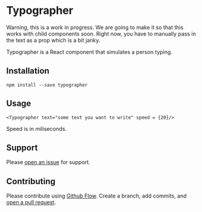 # Typographer

Warning, this is a work in progress. We are going to make it so that this works with child components soon. Right now, you have to manually pass in the text as a prop which is a bit janky. 

Typographer is a React component that simulates a person typing.

## Installation

`npm install --save typographer`

## Usage
`<Typographer text="some text you want to write" speed = {20}/>`

Speed is in miliseconds. 

## Support

Please [open an issue](https://github.com/fraction/readme-boilerplate/issues/new) for support.

## Contributing

Please contribute using [Github Flow](https://guides.github.com/introduction/flow/). Create a branch, add commits, and [open a pull request](https://github.com/fraction/readme-boilerplate/compare/).
